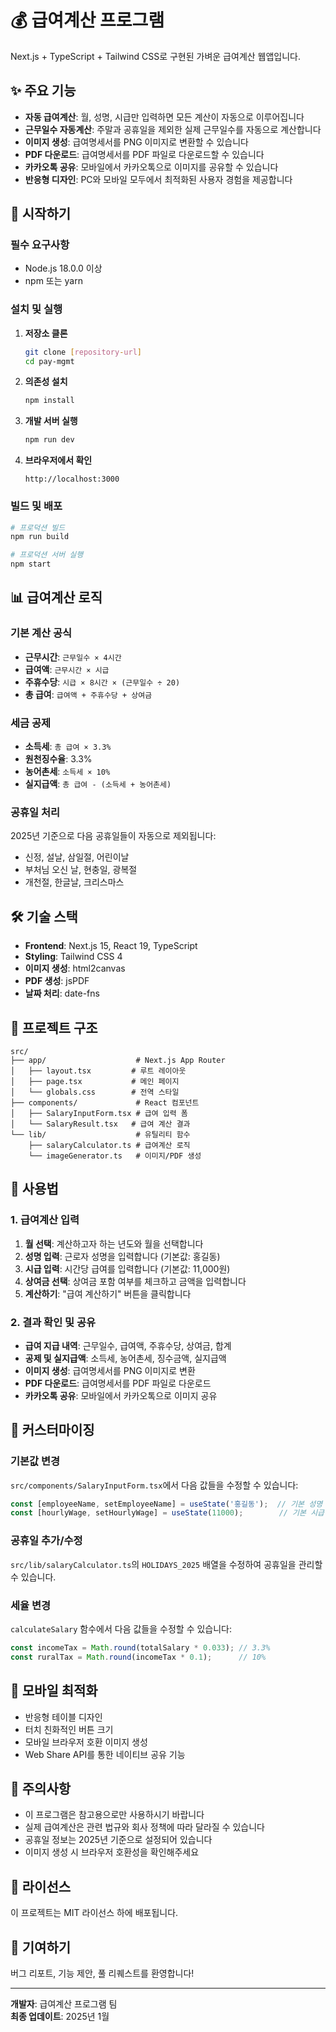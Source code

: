 # 💰 급여계산 프로그램

Next.js + TypeScript + Tailwind CSS로 구현된 가벼운 급여계산 웹앱입니다.

## ✨ 주요 기능

- **자동 급여계산**: 월, 성명, 시급만 입력하면 모든 계산이 자동으로 이루어집니다
- **근무일수 자동계산**: 주말과 공휴일을 제외한 실제 근무일수를 자동으로 계산합니다
- **이미지 생성**: 급여명세서를 PNG 이미지로 변환할 수 있습니다
- **PDF 다운로드**: 급여명세서를 PDF 파일로 다운로드할 수 있습니다
- **카카오톡 공유**: 모바일에서 카카오톡으로 이미지를 공유할 수 있습니다
- **반응형 디자인**: PC와 모바일 모두에서 최적화된 사용자 경험을 제공합니다

## 🚀 시작하기

### 필수 요구사항

- Node.js 18.0.0 이상
- npm 또는 yarn

### 설치 및 실행

1. **저장소 클론**
   ```bash
   git clone [repository-url]
   cd pay-mgmt
   ```

2. **의존성 설치**
   ```bash
   npm install
   ```

3. **개발 서버 실행**
   ```bash
   npm run dev
   ```

4. **브라우저에서 확인**
   ```
   http://localhost:3000
   ```

### 빌드 및 배포

```bash
# 프로덕션 빌드
npm run build

# 프로덕션 서버 실행
npm start
```

## 📊 급여계산 로직

### 기본 계산 공식

- **근무시간**: `근무일수 × 4시간`
- **급여액**: `근무시간 × 시급`
- **주휴수당**: `시급 × 8시간 × (근무일수 ÷ 20)`
- **총 급여**: `급여액 + 주휴수당 + 상여금`

### 세금 공제

- **소득세**: `총 급여 × 3.3%`
- **원천징수율**: 3.3%
- **농어촌세**: `소득세 × 10%`
- **실지급액**: `총 급여 - (소득세 + 농어촌세)`

### 공휴일 처리

2025년 기준으로 다음 공휴일들이 자동으로 제외됩니다:
- 신정, 설날, 삼일절, 어린이날
- 부처님 오신 날, 현충일, 광복절
- 개천절, 한글날, 크리스마스

## 🛠️ 기술 스택

- **Frontend**: Next.js 15, React 19, TypeScript
- **Styling**: Tailwind CSS 4
- **이미지 생성**: html2canvas
- **PDF 생성**: jsPDF
- **날짜 처리**: date-fns

## 📁 프로젝트 구조

```
src/
├── app/                    # Next.js App Router
│   ├── layout.tsx         # 루트 레이아웃
│   ├── page.tsx           # 메인 페이지
│   └── globals.css        # 전역 스타일
├── components/             # React 컴포넌트
│   ├── SalaryInputForm.tsx # 급여 입력 폼
│   └── SalaryResult.tsx   # 급여 계산 결과
└── lib/                    # 유틸리티 함수
    ├── salaryCalculator.ts # 급여계산 로직
    └── imageGenerator.ts   # 이미지/PDF 생성
```

## 🎯 사용법

### 1. 급여계산 입력

1. **월 선택**: 계산하고자 하는 년도와 월을 선택합니다
2. **성명 입력**: 근로자 성명을 입력합니다 (기본값: 홍길동)
3. **시급 입력**: 시간당 급여를 입력합니다 (기본값: 11,000원)
4. **상여금 선택**: 상여금 포함 여부를 체크하고 금액을 입력합니다
5. **계산하기**: "급여 계산하기" 버튼을 클릭합니다

### 2. 결과 확인 및 공유

- **급여 지급 내역**: 근무일수, 급여액, 주휴수당, 상여금, 합계
- **공제 및 실지급액**: 소득세, 농어촌세, 징수금액, 실지급액
- **이미지 생성**: 급여명세서를 PNG 이미지로 변환
- **PDF 다운로드**: 급여명세서를 PDF 파일로 다운로드
- **카카오톡 공유**: 모바일에서 카카오톡으로 이미지 공유

## 🔧 커스터마이징

### 기본값 변경

`src/components/SalaryInputForm.tsx`에서 다음 값들을 수정할 수 있습니다:

```typescript
const [employeeName, setEmployeeName] = useState('홍길동');  // 기본 성명
const [hourlyWage, setHourlyWage] = useState(11000);        // 기본 시급
```

### 공휴일 추가/수정

`src/lib/salaryCalculator.ts`의 `HOLIDAYS_2025` 배열을 수정하여 공휴일을 관리할 수 있습니다.

### 세율 변경

`calculateSalary` 함수에서 다음 값들을 수정할 수 있습니다:

```typescript
const incomeTax = Math.round(totalSalary * 0.033); // 3.3%
const ruralTax = Math.round(incomeTax * 0.1);      // 10%
```

## 📱 모바일 최적화

- 반응형 테이블 디자인
- 터치 친화적인 버튼 크기
- 모바일 브라우저 호환 이미지 생성
- Web Share API를 통한 네이티브 공유 기능

## 🚨 주의사항

- 이 프로그램은 참고용으로만 사용하시기 바랍니다
- 실제 급여계산은 관련 법규와 회사 정책에 따라 달라질 수 있습니다
- 공휴일 정보는 2025년 기준으로 설정되어 있습니다
- 이미지 생성 시 브라우저 호환성을 확인해주세요

## 📄 라이선스

이 프로젝트는 MIT 라이선스 하에 배포됩니다.

## 🤝 기여하기

버그 리포트, 기능 제안, 풀 리퀘스트를 환영합니다!

---

**개발자**: 급여계산 프로그램 팀  
**최종 업데이트**: 2025년 1월
